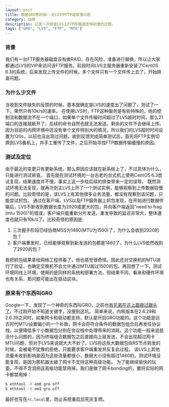 ```yaml
---
layout: post
title: 都是GRO惹的祸--记LVS中FTP速度慢问题
category: 运维
description: 记录一次排查LVS上FTP传输速度特别慢的过程。
tags: ["GRO", "LVS", "FTP", "MTU"]
---
```


### 背景
我们有一台FTP服务器磁盘没有做RAID，存在风险，准备进行替换，所以让大家都通过LVS的VIP来访问该FTP服务。前段时间LVS主服务器重新安装了CentOS 6.3的系统，后来发现上传文件的时候，多个文件只有一个文件传上去了，开始排查问题。

### 为什么少文件
当收到文件缺失的反馈的时候，基本就确定是LVS的速度出了问题了，测试了一下，果然只有10k/s的速率。
在使用LVS时，FTP这种服务是有些特殊的，他的控制流和数据流不在一个端口，如果单个文件传输时间超过了LVS超时时间，那么21端口的连接就断开了，后续的命令自然也就无法发送，剩余的文件不会继续上传。因为目前的内网环境中还没有单个文件特别大的情况，所以我们的LVS超时时间设置为120s，以前也没出现过问题。收到反馈完成简单测试后，首先将FTP实例切换到LVS备机上，并手工重传了文件，之后开始寻找FTP数据传输缓慢的原因。

### 测试及定位
由于最近的变更只有更新系统，那么原因应该就在新系统上了，不过具体为什么，只能进行测试排查。
首先就在测试环境的一台古老的台式机上使用CentOS 6.3尝试复现，结果速度并不慢，事实上这一步给后续的排查带来一定的误导。
既然测试环境无法复现，就再次到主LVS上开了一个测试实例，能够观察到上传数据较慢的问题。比较奇怪的是，该LVS上有其他很多业务流量，都没有观察到该问题，只能尝试抓包。
通过在客户端、LVS以及FTP服务器上抓包发现，在开始进行数据传输后，LVS不断收到数据长度为2920或更大的包，并向客户端返回"need to frag (mtu 1500)"的错误，客户端只能重新分片发送，重发导致的延迟非常大，整体速度也就只有10k/s了。比较奇怪的原因是:

1. 三次握手阶段已经协商MSS为1460(MTU为1500)了，为什么会收到2920的包？
2. 客户端重发时，已经能够观察到新发送的包都是1460了，为什么LVS依然收到了2920的包？

我把抓包结果拿给网络工程师看了，他也感觉很奇怪。因此还对交换机的MTU进行了验证，也确定交换机不会允许通过MTU超过1500的包。再回想了一下，测试环境同线上环境，使用的是同样的系统和部署方法，但结果不同，看来和硬件环境也有关系，那问题可能出在驱动这块。

### 原来有个东西叫GRO

Google一下，发现了一个神奇的东西叫GRO，之前也[有兄弟在这上面栽过跟头了][1]，不过刚开始不知道关键字，没搜到这坑。
简单来说，内核版本在2.6.29和2.6.39之间时，如果网卡和驱动都支持，默认是开启GRO功能的。这个功能是远古时代MTU设置偏小的一个补救，网卡会将符合条件的数据包组合后再发往协议栈，以便降低多个小数据包分别在协议栈中处理带来的消耗。这个功能一般来说是没什么问题的，因为终端组合数据包之后直接向上层发送，不会出现超过网卡MTU问题，但对于LVS来说就大大不妙了。LVS将这些大数据包向RS节点转发的时候，会被毫不犹豫的拒绝，只能要求客户端重发并反复此过程。
该LVS上其他流量未收到影响是因为这些流量都很小，数据大小没有超过1460的。测试环境没能复现，是因为那机器太破了网卡不支持这种高级功能。
为了能继续愉快的玩耍，不得不含泪把这高级功能禁用掉。我们是做了网卡bonding的，要将实际的网卡都禁用掉：

```sh
$ ethtool -K em0 gro off
$ ethtool -K em1 gro off
```

最好也写在`rc.local`里，防止系统重启后死灰复燃。

[1]: http://blog.hellosa.org/2012/07/21/kernel-2-6-29-2-6-39-lvs-director-gro.html
